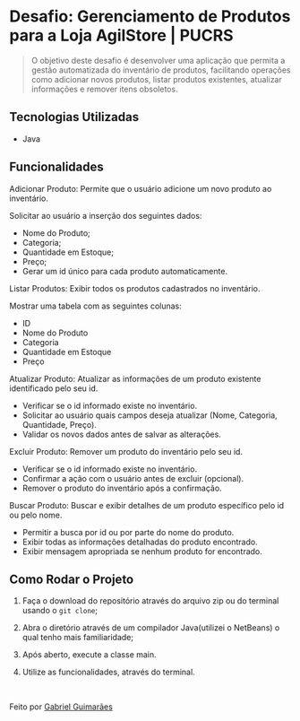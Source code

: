 # Desafio: Gerenciamento de Produtos para a Loja AgilStore | PUCRS

> O objetivo deste desafio é desenvolver uma aplicação que permita a gestão automatizada do inventário de produtos, facilitando operações como adicionar novos produtos, listar produtos existentes, atualizar informações e remover itens obsoletos.

## Tecnologias Utilizadas

- Java

## Funcionalidades

Adicionar Produto: Permite que o usuário adicione um novo produto ao inventário.

Solicitar ao usuário a inserção dos seguintes dados:
- Nome do Produto;
- Categoria;
- Quantidade em Estoque;
- Preço; 
- Gerar um id único para cada produto automaticamente.


Listar Produtos: Exibir todos os produtos cadastrados no inventário.
 			
Mostrar uma tabela com as seguintes colunas:

- ID
- Nome do Produto
- Categoria
- Quantidade em Estoque
- Preço

Atualizar Produto: Atualizar as informações de um produto existente identificado pelo seu id.

- Verificar se o id informado existe no inventário.
- Solicitar ao usuário quais campos deseja atualizar (Nome, Categoria, Quantidade, Preço).
- Validar os novos dados antes de salvar as alterações.

Excluir Produto: Remover um produto do inventário pelo seu id.

- Verificar se o id informado existe no inventário.
- Confirmar a ação com o usuário antes de excluir (opcional).
- Remover o produto do inventário após a confirmação.

Buscar Produto: Buscar e exibir detalhes de um produto específico pelo id ou pelo nome.

- Permitir a busca por id ou por parte do nome do produto.
- Exibir todas as informações detalhadas do produto encontrado.
- Exibir mensagem apropriada se nenhum produto for encontrado.

## Como Rodar o Projeto

1. Faça o download do repositório através do arquivo zip ou do terminal usando o
  `git clone`;

2. Abra o diretório através de um compilador Java(utilizei o NetBeans) o qual tenho mais familiaridade;

3. Após aberto, execute a classe main.

4. Utilize as funcionalidades, através do terminal.

<br>

Feito por [Gabriel Guimarães](https://www.linkedin.com/in/gabrielpgmrs/)
<br>
<br>
